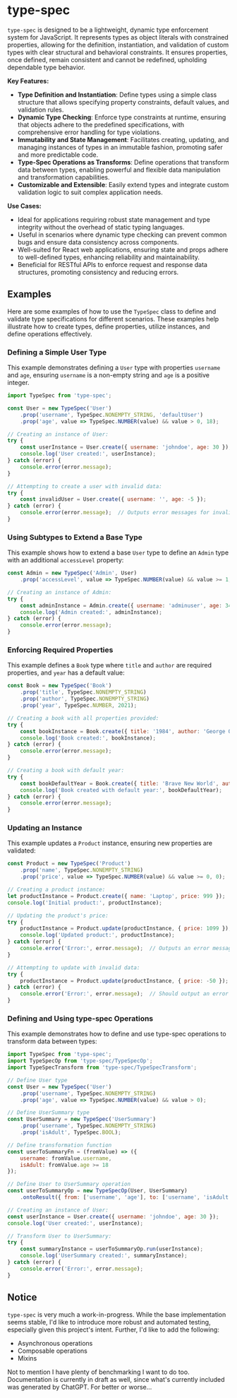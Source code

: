 # type-spec

`type-spec` is designed to be a lightweight, dynamic type enforcement system for JavaScript. It represents types as object literals with constrained properties, allowing for the definition, instantiation, and validation of custom types with clear structural and behavioral constraints. It ensures properties, once defined, remain consistent and cannot be redefined, upholding dependable type behavior.

**Key Features:**
- **Type Definition and Instantiation**: Define types using a simple class structure that allows specifying property constraints, default values, and validation rules.
- **Dynamic Type Checking**: Enforce type constraints at runtime, ensuring that objects adhere to the predefined specifications, with comprehensive error handling for type violations.
- **Immutability and State Management**: Facilitates creating, updating, and managing instances of types in an immutable fashion, promoting safer and more predictable code.
- **Type-Spec Operations as Transforms**: Define operations that transform data between types, enabling powerful and flexible data manipulation and transformation capabilities.
- **Customizable and Extensible**: Easily extend types and integrate custom validation logic to suit complex application needs.

**Use Cases:**
- Ideal for applications requiring robust state management and type integrity without the overhead of static typing languages.
- Useful in scenarios where dynamic type checking can prevent common bugs and ensure data consistency across components.
- Well-suited for React web applications, ensuring state and props adhere to well-defined types, enhancing reliability and maintainability.
- Beneficial for RESTful APIs to enforce request and response data structures, promoting consistency and reducing errors.

## Examples

Here are some examples of how to use the `TypeSpec` class to define and validate type specifications for different scenarios. These examples help illustrate how to create types, define properties, utilize instances, and define operations effectively.

### Defining a Simple User Type

This example demonstrates defining a `User` type with properties `username` and `age`, ensuring `username` is a non-empty string and `age` is a positive integer.

```javascript
import TypeSpec from 'type-spec';

const User = new TypeSpec('User')
    .prop('username', TypeSpec.NONEMPTY_STRING, 'defaultUser')
    .prop('age', value => TypeSpec.NUMBER(value) && value > 0, 18);

// Creating an instance of User:
try {
    const userInstance = User.create({ username: 'johndoe', age: 30 });
    console.log('User created:', userInstance);
} catch (error) {
    console.error(error.message);
}

// Attempting to create a user with invalid data:
try {
    const invalidUser = User.create({ username: '', age: -5 });
} catch (error) {
    console.error(error.message);  // Outputs error messages for invalid username and age
}
```

### Using Subtypes to Extend a Base Type

This example shows how to extend a base `User` type to define an `Admin` type with an additional `accessLevel` property:

```javascript
const Admin = new TypeSpec('Admin', User)
    .prop('accessLevel', value => TypeSpec.NUMBER(value) && value >= 1, 1);

// Creating an instance of Admin:
try {
    const adminInstance = Admin.create({ username: 'adminuser', age: 34, accessLevel: 3 });
    console.log('Admin created:', adminInstance);
} catch (error) {
    console.error(error.message);
}
```

### Enforcing Required Properties

This example defines a `Book` type where `title` and `author` are required properties, and `year` has a default value:

```javascript
const Book = new TypeSpec('Book')
    .prop('title', TypeSpec.NONEMPTY_STRING)
    .prop('author', TypeSpec.NONEMPTY_STRING)
    .prop('year', TypeSpec.NUMBER, 2021);

// Creating a book with all properties provided:
try {
    const bookInstance = Book.create({ title: '1984', author: 'George Orwell', year: 1949 });
    console.log('Book created:', bookInstance);
} catch (error) {
    console.error(error.message);
}

// Creating a book with default year:
try {
    const bookDefaultYear = Book.create({ title: 'Brave New World', author: 'Aldous Huxley' });
    console.log('Book created with default year:', bookDefaultYear);
} catch (error) {
    console.error(error.message);
}
```

### Updating an Instance

This example updates a `Product` instance, ensuring new properties are validated:

```javascript
const Product = new TypeSpec('Product')
    .prop('name', TypeSpec.NONEMPTY_STRING)
    .prop('price', value => TypeSpec.NUMBER(value) && value >= 0, 0);

// Creating a product instance:
let productInstance = Product.create({ name: 'Laptop', price: 999 });
console.log('Initial product:', productInstance);

// Updating the product's price:
try {
    productInstance = Product.update(productInstance, { price: 1099 });
    console.log('Updated product:', productInstance);
} catch (error) {
    console.error('Error:', error.message);  // Outputs an error message for invalid price
}

// Attempting to update with invalid data:
try {
    productInstance = Product.update(productInstance, { price: -50 });
} catch (error) {
    console.error('Error:', error.message);  // Should output an error message for invalid price
}
```

### Defining and Using type-spec Operations

This example demonstrates how to define and use type-spec operations to transform data between types:

```javascript
import TypeSpec from 'type-spec';
import TypeSpecOp from 'type-spec/TypeSpecOp';
import TypeSpecTransform from 'type-spec/TypeSpecTransform';

// Define User type
const User = new TypeSpec('User')
    .prop('username', TypeSpec.NONEMPTY_STRING)
    .prop('age', value => TypeSpec.NUMBER(value) && value > 0);

// Define UserSummary type
const UserSummary = new TypeSpec('UserSummary')
    .prop('username', TypeSpec.NONEMPTY_STRING)
    .prop('isAdult', TypeSpec.BOOL);

// Define transformation function
const userToSummaryFn = (fromValue) => ({
    username: fromValue.username,
    isAdult: fromValue.age >= 18
});

// Define User to UserSummary operation
const userToSummaryOp = new TypeSpecOp(User, UserSummary)
    .ontoResult({ from: ['username', 'age'], to: ['username', 'isAdult'], fn: userToSummaryFn });

// Creating an instance of User:
const userInstance = User.create({ username: 'johndoe', age: 30 });
console.log('User created:', userInstance);

// Transform User to UserSummary:
try {
    const summaryInstance = userToSummaryOp.run(userInstance);
    console.log('UserSummary created:', summaryInstance);
} catch (error) {
    console.error('Error:', error.message);
}
```

## Notice

`type-spec` is very much a work-in-progress. While the base implementation seems stable, I'd like to introduce more robust and automated testing, especially given this project's intent. Further, I'd like to add the following:

- Asynchronous operations
- Composable operations
- Mixins

Not to mention I have plenty of benchmarking I want to do too. Documentation is currently in draft as well, since what's currently included was generated by ChatGPT. For better or worse...